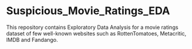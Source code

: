 # Suspicious_Movie_Ratings_EDA
This repository contains Exploratory Data Analysis for a movie ratings dataset of few well-known websites such as RottenTomatoes, Metacritic, IMDB and Fandango. 
